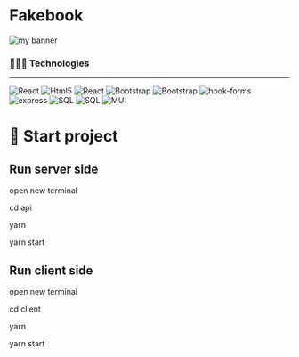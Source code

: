# Fakebook
<p>
<img src="./client/public/banner.png" alt="my banner">
</p>


### 🧑🏻‍💻 Technologies
<hr>

<p dir="auto">
	<img src="https://img.shields.io/badge/React-20232A?style=for-the-badge&logo=react&logoColor=61DAFB" alt="React" style="max-width: 100%;">
	<img src="https://img.shields.io/badge/html5-%23E34F26.svg?style=for-the-badge&logo=html5&logoColor=white" alt="Html5" style="max-width: 100%;">
	<img src="https://img.shields.io/badge/CSS3-1572B6?style=for-the-badge&logo=css3&logoColor=white" alt="React" style="max-width: 100%;">
	<img src="https://img.shields.io/badge/javascript-%23323330.svg?style=for-the-badge&logo=javascript&logoColor=%23F7DF1E" alt="Bootstrap" style="max-width: 100%;">
	<img src="https://img.shields.io/badge/github-%23121011.svg?style=for-the-badge&logo=github&logoColor=white" alt="Bootstrap" style="max-width: 100%;">
	<img src="https://img.shields.io/badge/React%20Hook%20Form-%23EC5990.svg?style=for-the-badge&logo=reacthookform&logoColor=white" alt="hook-forms" style="max-width: 100%;">
	<img src="https://img.shields.io/badge/express.js-%23404d59.svg?style=for-the-badge&logo=express&logoColor=%2361DAFB" alt="express" style="max-width: 100%;">
	<img src="https://img.shields.io/badge/mysql-4479A1.svg?style=for-the-badge&logo=mysql&logoColor=white" alt="SQL" style="max-width: 100%;">
	<img src="https://img.shields.io/badge/-React%20Query-FF4154?style=for-the-badge&logo=react%20query&logoColor=white" alt="SQL" style="max-width: 100%;">
	<img src="https://img.shields.io/badge/MUI-%230081CB.svg?style=for-the-badge&logo=mui&logoColor=white" alt="MUI" style="max-width: 100%;">
</p>



 <h1>🚀 Start project </h1>

## Run server side
open new terminal

cd api

yarn

yarn start

## Run client side
open new terminal

cd client

yarn

yarn start




